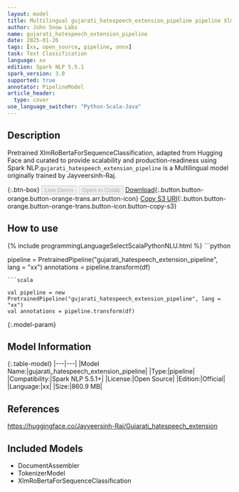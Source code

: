 ```yaml
---
layout: model
title: Multilingual gujarati_hatespeech_extension_pipeline pipeline XlmRoBertaForSequenceClassification from Jayveersinh-Raj
author: John Snow Labs
name: gujarati_hatespeech_extension_pipeline
date: 2025-01-26
tags: [xx, open_source, pipeline, onnx]
task: Text Classification
language: xx
edition: Spark NLP 5.5.1
spark_version: 3.0
supported: true
annotator: PipelineModel
article_header:
  type: cover
use_language_switcher: "Python-Scala-Java"
---
```


## Description

Pretrained XlmRoBertaForSequenceClassification, adapted from Hugging Face and curated to provide scalability and production-readiness using Spark NLP.`gujarati_hatespeech_extension_pipeline` is a Multilingual model originally trained by Jayveersinh-Raj.

{:.btn-box}
<button class="button button-orange" disabled>Live Demo</button>
<button class="button button-orange" disabled>Open in Colab</button>
[Download](https://s3.amazonaws.com/auxdata.johnsnowlabs.com/public/models/gujarati_hatespeech_extension_pipeline_xx_5.5.1_3.0_1737883040227.zip){:.button.button-orange.button-orange-trans.arr.button-icon}
[Copy S3 URI](s3://auxdata.johnsnowlabs.com/public/models/gujarati_hatespeech_extension_pipeline_xx_5.5.1_3.0_1737883040227.zip){:.button.button-orange.button-orange-trans.button-icon.button-copy-s3}

## How to use



<div class="tabs-box" markdown="1">
{% include programmingLanguageSelectScalaPythonNLU.html %}
```python

pipeline = PretrainedPipeline("gujarati_hatespeech_extension_pipeline", lang = "xx")
annotations =  pipeline.transform(df)   

```
```scala

val pipeline = new PretrainedPipeline("gujarati_hatespeech_extension_pipeline", lang = "xx")
val annotations = pipeline.transform(df)

```
</div>

{:.model-param}
## Model Information

{:.table-model}
|---|---|
|Model Name:|gujarati_hatespeech_extension_pipeline|
|Type:|pipeline|
|Compatibility:|Spark NLP 5.5.1+|
|License:|Open Source|
|Edition:|Official|
|Language:|xx|
|Size:|860.9 MB|

## References

https://huggingface.co/Jayveersinh-Raj/Gujarati_hatespeech_extension

## Included Models

- DocumentAssembler
- TokenizerModel
- XlmRoBertaForSequenceClassification